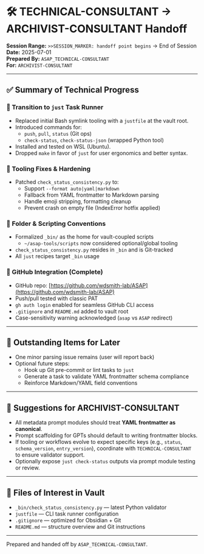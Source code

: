 # 🛠️ TECHNICAL-CONSULTANT → ARCHIVIST-CONSULTANT Handoff  
**Session Range:** `>>SESSION_MARKER: handoff point begins` → End of Session  
**Date:** 2025-07-01  
**Prepared By:** `ASAP_TECHNICAL-CONSULTANT`  
**For:** `ARCHIVIST-CONSULTANT`

---

## ✅ Summary of Technical Progress

### 🧃 Transition to `just` Task Runner
- Replaced initial Bash symlink tooling with a `justfile` at the vault root.
- Introduced commands for:
  - `push`, `pull`, `status` (Git ops)
  - `check-status`, `check-status-json` (wrapped Python tool)
- Installed and tested on WSL (Ubuntu).
- Dropped `make` in favor of `just` for user ergonomics and better syntax.

### 🧪 Tooling Fixes & Hardening
- Patched `check_status_consistency.py` to:
  - Support `--format auto|yaml|markdown`
  - Fallback from YAML frontmatter to Markdown parsing
  - Handle emoji stripping, formatting cleanup
  - Prevent crash on empty file (IndexError hotfix applied)

### 📂 Folder & Scripting Conventions
- Formalized `_bin/` as the home for vault-coupled scripts
  - `~/asap-tools/scripts` now considered optional/global tooling
- `check_status_consistency.py` resides in `_bin` and is Git-tracked
- All `just` recipes target `_bin` usage

### 🔐 GitHub Integration (Complete)
- GitHub repo: [https://github.com/wdsmith-lab/ASAP](https://github.com/wdsmith-lab/ASAP)
- Push/pull tested with classic PAT
- `gh auth login` enabled for seamless GitHub CLI access
- `.gitignore` and `README.md` added to vault root
- Case-sensitivity warning acknowledged (`asap` vs `ASAP` redirect)

---

## 🔁 Outstanding Items for Later
- One minor parsing issue remains (user will report back)
- Optional future steps:
  - Hook up Git pre-commit or lint tasks to `just`
  - Generate a task to validate YAML frontmatter schema compliance
  - Reinforce Markdown/YAML field conventions

---

## 🧭 Suggestions for ARCHIVIST-CONSULTANT

- All metadata prompt modules should treat **YAML frontmatter as canonical**.
- Prompt scaffolding for GPTs should default to writing frontmatter blocks.
- If tooling or workflows evolve to expect specific keys (e.g., `status`, `schema_version`, `entry_version`), coordinate with `TECHNICAL-CONSULTANT` to ensure validator support.
- Optionally expose `just check-status` outputs via prompt module testing or review.

---

## 📎 Files of Interest in Vault
- `_bin/check_status_consistency.py` — latest Python validator
- `justfile` — CLI task runner configuration
- `.gitignore` — optimized for Obsidian + Git
- `README.md` — structure overview and Git instructions

---

Prepared and handed off by `ASAP_TECHNICAL-CONSULTANT`.
